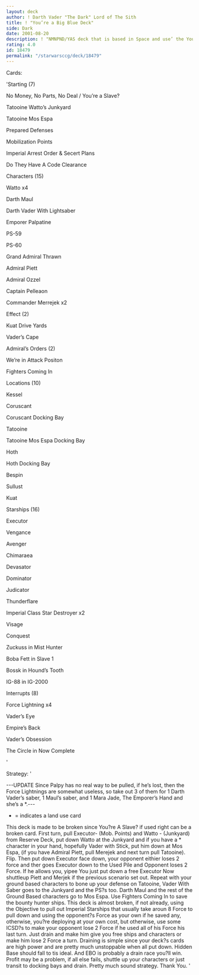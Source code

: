 ```yaml
---
layout: deck
author: ! Darth Vader "The Dark" Lord of The Sith
title: ! "You’re a Big Blue Deck"
side: Dark
date: 2001-08-20
description: ! "NMNPND/YAS deck that is based in Space and use’ the You’re Slave text to deploy Starships for free or the opponent loses 2 Force."
rating: 4.0
id: 18479
permalink: "/starwarsccg/deck/18479"
---
```

Cards: 

'Starting (7)

No Money, No Parts, No Deal / You’re a Slave?

Tatooine Watto’s Junkyard

Tatooine Mos Espa

Prepared Defenses

Mobilization Points

Imperial Arrest Order & Secert Plans

Do They Have A Code Clearance


Characters (15)

Watto x4

Darth Maul

Darth Vader With Lightsaber

Emporer Palpatine

PS-59

PS-60

Grand Admiral Thrawn

Admiral Piett

Admiral Ozzel

Captain Pelleaon

Commander Merrejek x2


Effect (2)

Kuat Drive Yards

Vader’s Cape


Admiral’s Orders (2)

We’re in Attack Positon

Fighters Coming In


Locations (10)

Kessel

Coruscant

Coruscant Docking Bay

Tatooine

Tatooine Mos Espa Docking Bay

Hoth

Hoth Docking Bay

Bespin

Sullust

Kuat


Starships (16)

Executor

Vengance

Avenger

Chimaraea

Devasator

Dominator

Judicator

Thunderflare

Imperial Class Star Destroyer x2

Visage

Conquest

Zuckuss in Mist Hunter

Boba Fett in Slave 1

Bossk in Hound’s Tooth

IG-88 in IG-2000



Interrupts (8)

Force Lightning x4

Vader’s Eye

Empire’s Back

Vader’s Obsession

The Circle in Now Complete

'

Strategy: '

---UPDATE Since Palpy has no real way to be pulled, if he’s lost, then the Force Lightnings are somewhat useless, so take out 3 of them for 1 Darth Vader’s saber, 1 Maul’s saber, and 1 Mara Jade, The Emporer’s Hand and she’s a *.--- 



* = indicates a land use card


This deck is made to be broken since You?re A Slave? if used right can be a broken card. First turn, pull Executor- (Mob. Points) and Watto - (Junkyard) from Reserve Deck, put down Watto at the Junkyard and if you have a * character in your hand, hopefully Vader with Stick, put him down at Mos Espa, (if you have Admiral Piett, pull Merejek and next turn pull Tatooine). Flip. Then put down Executor face down, your opponent eithier loses 2 force and ther goes Executor down to the Used Pile and Opponent loses 2 Force. If he allows you, yipee You just put down a free Executor Now shuttleup Piett and Merjek if the previous scenario set out. Repeat with your ground based characters to bone up your defense on Tatooine, Vader With Saber goes to the Junkyard and the PS?s too. Darth Maul and the rest of the Ground Based characters go to Mos Espa. Use Fighters Coming In to save the bounty hunter ships. This deck is almost broken, if not already, using the Objective to pull out Imperial Starships that usually take aroun 8 Force to pull down and using the opponent?s Force as your own if he saved any, otherwise, you?re deploying at your own cost, but otherwise, use some ICSD?s to make your opponent lose 2 Force if he used all of his Force his last turn. Just drain and make him give you free ships and characters or make him lose 2 Force a turn. Draining is simple since your deck?s cards are high power and are pretty much unstoppable when all put down. Hidden Base should fall to tis ideal. And EBO is probably a drain race you?ll win. Profit may be a problem, if all else fails, shuttle up your characters or just transit to docking bays and drain. Pretty much sound strategy. Thank You.  '
